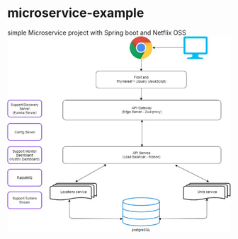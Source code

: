 # microservice-example
simple Microservice project with Spring boot and Netflix OSS
![alt text](https://github.com/nmikz1997/microservice-example/blob/master/photo6120715691637188918.jpg?raw=true)
